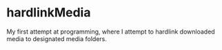 # hardlinkMedia
My first attempt at programming, where I attempt to hardlink downloaded media to designated media folders.

